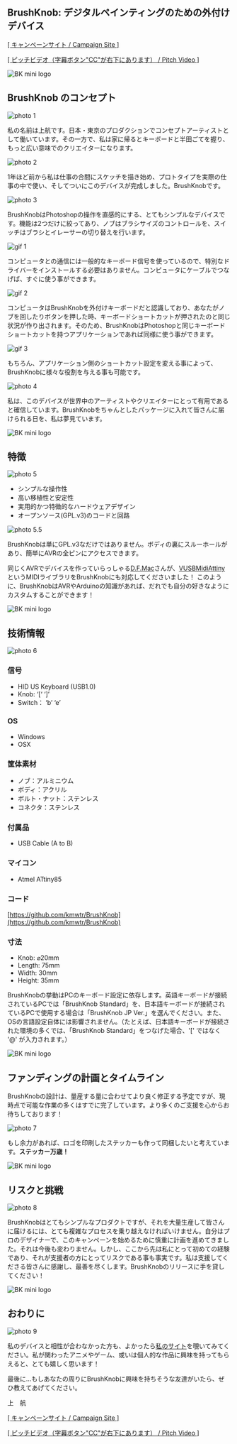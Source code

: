 ## BrushKnob: デジタルペインティングのための外付けデバイス

[[ キャンペーンサイト / Campaign Site ]](https://igg.me/at/brushknob/)

[[ ピッチビデオ（字幕ボタン"CC"が右下にあります） / Pitch Video ]](https://vimeo.com/163763962)

![BK mini logo](https://c1.iggcdn.com/indiegogo-media-prod-cld/image/upload/c_limit,w_620/v1461627039/hr_s9kmh6.png)

## BrushKnob のコンセプト

![photo 1](https://c1.iggcdn.com/indiegogo-media-prod-cld/image/upload/c_limit,w_620/v1461469545/_DSC0477s_bzmewx.png)

私の名前は上航です。日本・東京のプロダクションでコンセプトアーティストとして働いています。その一方で、私は家に帰るとキーボードと半田ごてを握り、もっと広い意味でのクリエイターになります。

![photo 2](https://c1.iggcdn.com/indiegogo-media-prod-cld/image/upload/c_limit,w_620/v1461864946/prototypes_dch0bm.png)

1年ほど前から私は仕事の合間にスケッチを描き始め、プロトタイプを実際の仕事の中で使い、そしてついにこのデバイスが完成しました。BrushKnobです。

![photo 3](https://c1.iggcdn.com/indiegogo-media-prod-cld/image/upload/c_limit,w_620/v1461870471/_DSC0493s2_dvm7rk.png)

BrushKnobはPhotoshopの操作を直感的にする、とてもシンプルなデバイスです。機能は2つだけに絞ってあり、ノブはブラシサイズのコントロールを、スイッチはブラシとイレーサーの切り替えを行います。

![gif 1](https://raw.githubusercontent.com/kmwtr/chinchilla_systems/master/brushknob/assets/BKIsWorking_min.gif)

コンピュータとの通信には一般的なキーボード信号を使っているので、特別なドライバーをインストールする必要はありません。コンピュータにケーブルでつなげば、すぐに使う事ができます。

![gif 2](https://raw.githubusercontent.com/kmwtr/chinchilla_systems/master/brushknob/assets/HowItWorksPicto_min.gif)

コンピュータはBrushKnobを外付けキーボードだと認識しており、あなたがノブを回したりボタンを押した時、キーボードショートカットが押されたのと同じ状況が作り出されます。そのため、BrushKnobはPhotoshopと同じキーボードショートカットを持つアプリケーションであれば同様に使う事ができます。

![gif 3](https://raw.githubusercontent.com/kmwtr/chinchilla_systems/b08b51f2d9c32e93adbd8aa41f9c370275fd71a5/brushknob/assets/BKWithBlender.gif)

もちろん、アプリケーション側のショートカット設定を変える事によって、BrushKnobに様々な役割を与える事も可能です。

![photo 4](https://c1.iggcdn.com/indiegogo-media-prod-cld/image/upload/c_limit,w_620/v1461627096/box_akgtwv.png)

私は、このデバイスが世界中のアーティストやクリエイターにとって有用であると確信しています。BrushKnobをちゃんとしたパッケージに入れて皆さんに届けられる日を、私は夢見ています。

![BK mini logo](https://c1.iggcdn.com/indiegogo-media-prod-cld/image/upload/c_limit,w_620/v1461627039/hr_s9kmh6.png)

## 特徴

![photo 5](https://c1.iggcdn.com/indiegogo-media-prod-cld/image/upload/c_limit,w_620/v1461627117/pitchTexPicto_jh6vcr.png)

- シンプルな操作性
- 高い移植性と安定性
- 実用的かつ特徴的なハードウェアデザイン
- オープンソース(GPL.v3)のコードと回路

![photo 5.5](https://c1.iggcdn.com/indiegogo-media-prod-cld/image/upload/c_limit,w_620/v1465348635/_DSC0675_1200x600_nfsgxa.jpg)

BrushKnobは単にGPL.v3なだけではありません。ボディの裏にスルーホールがあり、簡単にAVRの全ピンにアクセスできます。

同じくAVRでデバイスを作っていらっしゃる[D.F.Mac](https://twitter.com/tadfmac)さんが、[VUSBMidiAttiny](https://github.com/tadfmac/mi-muz/tree/master/arduino/libraries/VUSBMidiATtiny)というMIDIライブラリをBrushKnobにも対応してくださいました！
このように、BrushKnobはAVRやArduinoの知識があれば、だれでも自分の好きなようにカスタムすることができます！

![BK mini logo](https://c1.iggcdn.com/indiegogo-media-prod-cld/image/upload/c_limit,w_620/v1461627039/hr_s9kmh6.png)

## 技術情報

![photo 6](https://c1.iggcdn.com/indiegogo-media-prod-cld/image/upload/c_limit,w_620/v1461854222/_DSC0436sxs_bvssl4.png)

### 信号

- HID US Keyboard (USB1.0)
- Knob: ‘[‘ ‘]’
- Switch： ‘b’ ‘e’

### OS

- Windows
- OSX

### 筐体素材

- ノブ：アルミニウム
- ボディ：アクリル
- ボルト・ナット：ステンレス
- コネクタ：ステンレス

### 付属品
- USB Cable (A to B)

### マイコン

- Atmel ATtiny85

### コード

[https://github.com/kmwtr/BrushKnob](https://github.com/kmwtr/BrushKnob)

### 寸法

- Knob: ⌀20mm
- Length: 75mm
- Width: 30mm
- Height: 35mm

BrushKnobの挙動はPCのキーボード設定に依存します。英語キーボードが接続されているPCでは「BrushKnob Standard」を、日本語キーボードが接続されているPCで使用する場合は「BrushKnob JP Ver.」を選んでください。また、OSの言語設定自体には影響されません。（たとえば、日本語キーボードが接続された環境の多くでは、「BrushKnob Standard」をつなげた場合、'[' ではなく '@' が入力されます。）

![BK mini logo](https://c1.iggcdn.com/indiegogo-media-prod-cld/image/upload/c_limit,w_620/v1461627039/hr_s9kmh6.png)

## ファンディングの計画とタイムライン

BrushKnobの設計は、量産する量に合わせてより良く修正する予定ですが、現時点で可能な作業の多くはすでに完了しています。より多くのご支援を心からお待ちしております！

![photo 7](https://c1.iggcdn.com/indiegogo-media-prod-cld/image/upload/c_limit,w_620/v1464098147/timeline2_qo9yn4.png)

もし余力があれば、ロゴを印刷したステッカーも作って同梱したいと考えています。**ステッカー万歳！**

![BK mini logo](https://c1.iggcdn.com/indiegogo-media-prod-cld/image/upload/c_limit,w_620/v1461627039/hr_s9kmh6.png)

## リスクと挑戦

![photo 8](https://c1.iggcdn.com/indiegogo-media-prod-cld/image/upload/c_limit,w_620/v1461630809/_DSC0424s_szww8e.png)

BrushKnobはとてもシンプルなプロダクトですが、それを大量生産して皆さんに届けるには、とても複雑なプロセスを乗り越えなければいけません。自分はプロのデザイナーで、このキャンペーンを始めるために慎重に計画を進めてきました。それは今後も変わりません。しかし、ここから先は私にとって初めての経験であり、それが支援者の方にとってリスクである事も事実です。私は支援してくださる皆さんに感謝し、最善を尽くします。BrushKnobのリリースに手を貸してください！

![BK mini logo](https://c1.iggcdn.com/indiegogo-media-prod-cld/image/upload/c_limit,w_620/v1461627039/hr_s9kmh6.png)

## おわりに

![photo 9](https://c1.iggcdn.com/indiegogo-media-prod-cld/image/upload/c_limit,w_620/v1462580857/videoCapture_me_y7tiij.png)

私のデバイスと相性が合わなかった方も、よかったら<a href="http://kmwtr.xyz" target="_blank" rel="noopener">私のサイト</a>を覗いてみてください。私が関わったアニメやゲーム、或いは個人的な作品に興味を持ってもらえると、とても嬉しく思います！

最後に…もしあなたの周りにBrushKnobに興味を持ちそうな友達がいたら、ぜひ教えてあげてください。

上　航

[[ キャンペーンサイト / Campaign Site ]](https://igg.me/at/brushknob/)

[[ ピッチビデオ（字幕ボタン"CC"が右下にあります） / Pitch Video ]](https://vimeo.com/163763962)
